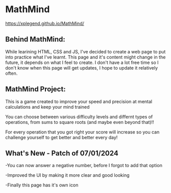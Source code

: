 # MathMind
https://xplegend.github.io/MathMind/

## Behind MathMind:
While learining HTML, CSS and JS, I've decided to create a web page to put into practice what I've learnt.
This page and it's content might change in the future, it depends on what I feel to create.
I don't have a lot free time so I don't know when this page will get updates, I hope to update it relatively often.

## MathMind Project:
This is a game created to improve your speed and precision at mental calculations and keep your mind trained

You can choose between various difficulty levels and differnt types of operations, from sums to square roots (and maybe even beyond that)!!

For every operation that you got right your score will increase so you can challenge yourself to get better and better every day!

## What's New - Patch of 07/01/2024

-You can now answer a negative number, before I forgot to add that option

-Improved the UI by making it more clear and good looking

-Finally this page has it's own icon
